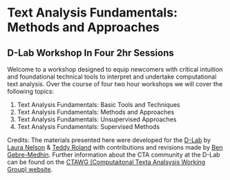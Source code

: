 # Text Analysis Fundamentals: Methods and Approaches 
## D-Lab Workshop  In Four 2hr Sessions
Welcome to a workshop designed to equip newcomers with critical intuition and foundational technical tools to interpret and undertake computational text analysis.  Over the course of four two hour workshops we will cover the following topics:

1. Text Analysis Fundamentals: Basic Tools and Techniques
2. Text Analysis Fundamentals: Methods and Approaches
3. Text Analysis Fundamentals: Unsupervised Approaches
4. Text Analysis Fundamentals: Supervised Methods

Credits: The materials presented here were developed for the [D-Lab](http://dlab.berkeley.edu) by [Laura Nelson](http://www.lauraknelson.com) & [Teddy Roland](https://teddyroland.com/about/) with contributions and revisions made by [Ben Gebre-Medhin](http://gebre-medhin.com). Further information about the CTA community at the D-Lab can be found on the [CTAWG (Computaitonal Texta Analsysis Working Group) website](http://dlabctawg.github.io).
